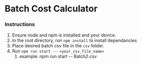 # Batch Cost Calculator
### Instructions

1. Ensure node and npm is installed and your device.
1. In the root directory, run `npm install` to install dependancies
1. Place desired batch csv file in the `csv` folder.
1. Run `npm run start -- <your_csv_file_name>`
    1. example: npm run start -- Batch2.csv
